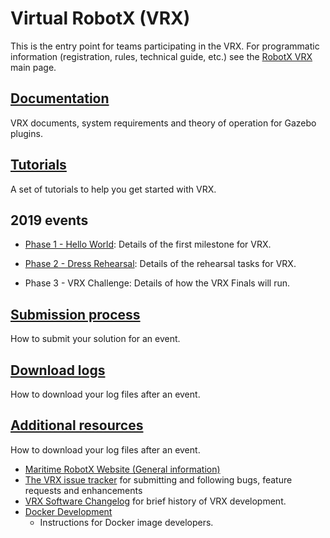 # Virtual RobotX (VRX)

This is the entry point for teams participating in the VRX.  For programmatic information (registration, rules, technical guide, etc.) see the [RobotX VRX]( https://www.robotx.org/index.php/about/about-virtual-robotx) main page.

## [Documentation](https://bitbucket.org/osrf/vrx/wiki/documentation)
VRX documents, system requirements and theory of operation for Gazebo plugins. 

## [Tutorials](https://bitbucket.org/osrf/vrx/wiki/tutorials)
A set of tutorials to help you get started with VRX.

## 2019 events

 * [Phase 1 - Hello World](https://bitbucket.org/osrf/vrx/wiki/events/19/phase1_helloworld): Details of the first milestone for VRX.

 * [Phase 2 - Dress Rehearsal](https://bitbucket.org/osrf/vrx/wiki/events/19/dress_rehearsal): Details of the rehearsal tasks for VRX.

 * Phase 3 - VRX Challenge: Details of how the VRX Finals will run.

## [Submission process](https://bitbucket.org/osrf/vrx/wiki/submission_process)
How to submit your solution for an event.

## [Download logs](https://bitbucket.org/osrf/vrx/wiki/download_logs)
How to download your log files after an event.

## [Additional resources](https://bitbucket.org/osrf/vrx/wiki/download_logs)
How to download your log files after an event.

 * [Maritime RobotX Website (General information)](https://www.robotx.org/)
 * [The VRX issue tracker](https://bitbucket.org/osrf/vrx/issues?status=new&status=open) for submitting and following bugs, feature requests and enhancements
 * [VRX Software Changelog](https://bitbucket.org/osrf/vrx/src/default/Changelog.md) for brief history of VRX development.
 * [Docker Development](https://bitbucket.org/osrf/vrx/wiki/documentation/Docker%20Development)
    * Instructions for Docker image developers.